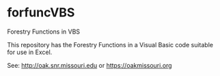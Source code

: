 # forfuncVBS
Forestry Functions in VBS

This repository has the Forestry Functions in a Visual Basic code suitable for use in Excel.

See: http://oak.snr.missouri.edu or https://oakmissouri.org

